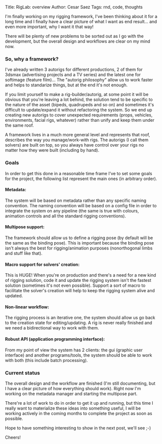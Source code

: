 Title: RigLab: overview
Author: Cesar Saez
Tags: rnd, code, thoughts

I'm finally working on my rigging framework, I've been thinking about it
for a long time and I finally have a clear picture of what I want as end
result... and even more important, why I want it that way!

There will be plenty of new problems to be sorted out as I go with the
development, but the overall design and workflows are clear on my mind
now.

### So, why a framework?

I've already written 3 autorigs for different productions, 2 of them for
3dsmax (advertising projects and a TV series) and the latest one for
softimage (feature film)... The "autorig philosophy" allow us to work
faster and helps to standarize things, but at the end it's not enough.

If you limit yourself to make a rig-builder/autorig, at some point it
will be obvious that you're leaving a lot behind, the solution tend to
be specific to the nature of the asset (bipeds, quadrupeds and so on)
and sometimes it's difficult to update/expand it without refactoring the
system. So we end up creating new autorigs to cover unexpected
requirements (props, vehicles, environments, facial rigs, whatever)
rather than unify and keep them under the same roof.

A framework lives in a much more general level and represents that roof,
describes the way you manage/work-with rigs. The autorigs (I call them
solvers) are built on top, so you always have control over your rigs no
matter how they were built (including by hand).

### Goals

In order to get this done in a reasonable time frame I've to set some
goals for the project, the following list represent the main ones (in
arbitrary order).

#### Metadata:

The system will be based on metadata rather than any specific naming
convention. The naming convention will be based on a config file in
order to integrate the system on any pipeline (the same is true with
colours, animation controls and all the standard rigging conventions).

#### Multipose support:


The framework should allow us to define a rigging pose (by default will
be the same as the binding pose). This is important because the binding
pose isn't always the best for rigging/animation purposes (nonorthogonal
limbs and stuff like that).

#### Macro support for solvers' creation:

This is HUGE! When you're on production and there's a need for a new
kind of rigging solution, code it and update the rigging system isn't
the fastest solution (sometimes it's not even possible). Support a sort
of macro to facilitate the solver's creation will help to keep the
rigging system alive and updated.

#### Non-linear workflow:


The rigging process is an iterative one, the system should allow us go
back to the creation state for editing/updating. A rig is never really
finished and we need a bidirectional way to work with them.

#### Robust API (application programming interface):

From my point of view the system has 2 clients: the gui (graphic user
interface) and another programs/tools, the system should be able to work
with both (this include batch processing).

### Current status

The overall design and the workflow are finished (I'm still documenting,
but I have a clear picture of how everything should work). Right now I'm
working on the metadata manager and starting the multipose part.

There're a lot of work to do in order to get it up and running, but this
time I really want to materialize these ideas into something useful, I
will be working actively in the coming months to complete the project as
soon as possible.

Hope to have something interesting to show in the next post, we'll see
;-)

Cheers!
